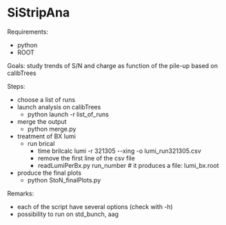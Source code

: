 # SiStripAna

Requirements:
 * python
 * ROOT

Goals:
 study trends of S/N and charge as function of the pile-up based on calibTrees

Steps:
 * choose a list of runs
 * launch analysis on calibTrees 
   * python launch -r list\_of\_runs
 * merge the output
   * python merge.py
 * treatment of BX lumi
   * run brical
     * time brilcalc lumi -r 321305 --xing -o lumi_run321305.csv
     * remove the first line of the csv file
     * readLumiPerBx.py run_number # it produces a file: lumi_bx.root 
 * produce the final plots
   * python StoN\_finalPlots.py

Remarks:
 * each of the script have several options (check with -h)
 * possibility to run on std_bunch, aag
